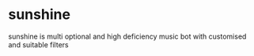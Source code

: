 # sunshine
sunshine is multi optional and high deficiency music bot with customised and suitable filters
